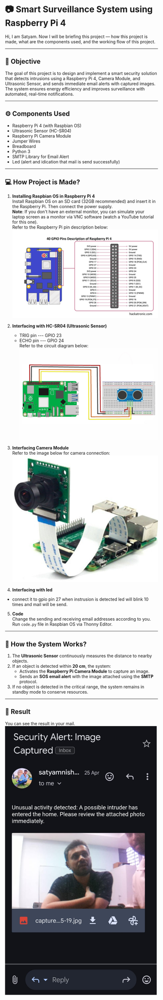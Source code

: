 # 📷 Smart Surveillance System using Raspberry Pi 4

Hi, I am Satyam. Now I will be briefing this project — how this project is made, what are the components used, and the working flow of this project.

---

## 🧠 Objective

The goal of this project is to design and implement a smart security solution that detects intrusions using a Raspberry Pi 4, Camera Module, and Ultrasonic Sensor, and sends immediate email alerts with captured images. The system ensures energy efficiency and improves surveillance with automated, real-time notifications.

---

## ⚙️ Components Used

- Raspberry Pi 4 (with Raspbian OS)
- Ultrasonic Sensor (HC-SR04)
- Raspberry Pi Camera Module
- Jumper Wires
- Breadboard
- Python 3
- SMTP Library for Email Alert
- Led (alert and idication that mail is send successfully)

---   

## 💻 How Project is Made?

1. **Installing Raspbian OS in Raspberry Pi 4**  
   Install Raspbian OS on an SD card (32GB recommended) and insert it in the Raspberry Pi. Then connect the power supply.  
   **Note**: If you don't have an external monitor, you can simulate your laptop screen as a monitor via VNC software (watch a YouTube tutorial for this one).  
   Refer to the Raspberry Pi pin description below:  
   ![Raspberry Pi Pin Description](images/raspberrypi_pin_description.jpg)

2. **Interfacing with HC-SR04 (Ultrasonic Sensor)**  
   - TRIG pin --- GPIO 23  
   - ECHO pin --- GPIO 24  
   Refer to the circuit diagram below:  
   ![Circuit Diagram](images/circuitdiagram1.jpg)

3. **Interfacing Camera Module**  
   Refer to the image below for camera connection:  
   ![Camera Module Connection](images/camera_module_connection.png)

4. **Interfacing with led**  
- connect it to gpio pin 27 
when instrusion is detected led will blink 10 times and mail will be send.

5. **Code**  
   Change the sending and receiving email addresses according to you.  
   Run `code.py` file in Raspbian OS via Thonny Editor.


---

## 🔁 How the System Works?

1. The **Ultrasonic Sensor** continuously measures the distance to nearby objects.
2. If an object is detected within **20 cm**, the system:
   - Activates the **Raspberry Pi Camera Module** to capture an image.
   - Sends an **SOS email alert** with the image attached using the **SMTP** protocol.
3. If no object is detected in the critical range, the system remains in standby mode to conserve resources.

---

## 📸 Result

You can see the result in your mail.  
<img src="images/result.jpg" alt="Result Output" width="500"/>
